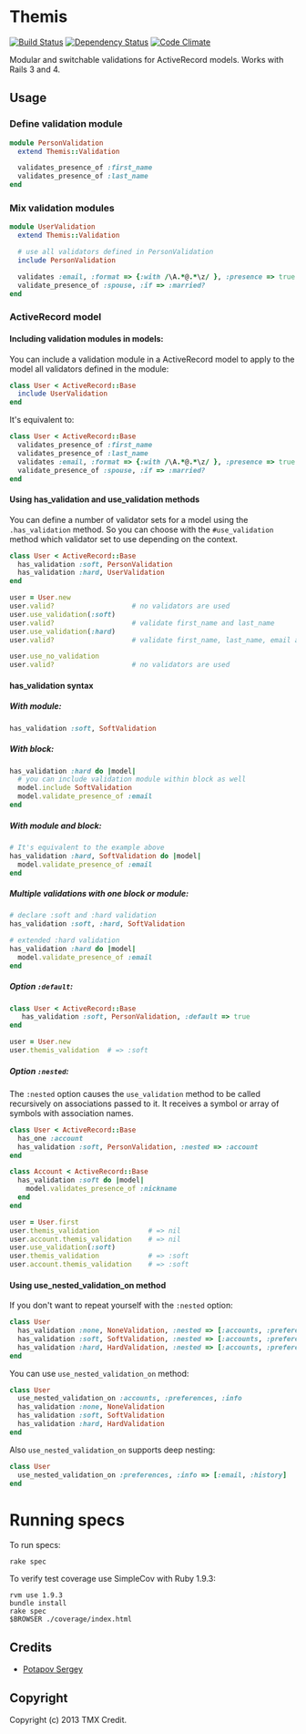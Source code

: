 # Themis

[![Build Status](https://secure.travis-ci.org/TMXCredit/themis.png)](http://travis-ci.org/TMXCredit/themis)
[![Dependency Status](https://gemnasium.com/TMXCredit/themis.png)](https://gemnasium.com/TMXCredit/themis)
[![Code Climate](https://codeclimate.com/badge.png)](https://codeclimate.com/github/TMXCredit/themis)

Modular and switchable validations for ActiveRecord models.
Works with Rails 3 and 4.

## Usage

### Define validation module

```ruby
module PersonValidation
  extend Themis::Validation

  validates_presence_of :first_name
  validates_presence_of :last_name
end
```

### Mix validation modules

```ruby
module UserValidation
  extend Themis::Validation

  # use all validators defined in PersonValidation
  include PersonValidation

  validates :email, :format => {:with /\A.*@.*\z/ }, :presence => true
  validate_presence_of :spouse, :if => :married?
end
```

### ActiveRecord model

#### Including validation modules in models:

You can include a validation module in a ActiveRecord model to apply to the model all validators
defined in the module:

```ruby
class User < ActiveRecord::Base
  include UserValidation
end
```

It's equivalent to:

```ruby
class User < ActiveRecord::Base
  validates_presence_of :first_name
  validates_presence_of :last_name
  validates :email, :format => {:with /\A.*@.*\z/ }, :presence => true
  validate_presence_of :spouse, :if => :married?
end
```

#### Using has\_validation and use\_validation methods

You can define a number of validator sets for a model using the `.has_validation` method. So you can
choose with the `#use_validation` method which validator set to use depending on the context.

```ruby
class User < ActiveRecord::Base
  has_validation :soft, PersonValidation
  has_validation :hard, UserValidation
end

user = User.new
user.valid?                   # no validators are used
user.use_validation(:soft)
user.valid?                   # validate first_name and last_name
user.use_validation(:hard)
user.valid?                   # validate first_name, last_name, email and spouse(if user is married)

user.use_no_validation
user.valid?                   # no validators are used
```

#### has\_validation syntax

##### With module:

```ruby
has_validation :soft, SoftValidation
```

##### With block:

```ruby
has_validation :hard do |model|
  # you can include validation module within block as well
  model.include SoftValidation
  model.validate_presence_of :email
end
```

##### With module and block:

```ruby
# It's equivalent to the example above
has_validation :hard, SoftValidation do |model|
  model.validate_presence_of :email
end
```

##### Multiple validations with one block or module:

```ruby
# declare :soft and :hard validation
has_validation :soft, :hard, SoftValidation

# extended :hard validation
has_validation :hard do |model|
  model.validate_presence_of :email
end
```


##### Option `:default`:

```ruby
class User < ActiveRecord::Base
   has_validation :soft, PersonValidation, :default => true
end

user = User.new
user.themis_validation  # => :soft
```

##### Option `:nested`:

The `:nested` option causes the `use_validation` method to be called recursively on associations passed to it.
It receives a symbol or array of symbols with association names.

```ruby
class User < ActiveRecord::Base
  has_one :account
  has_validation :soft, PersonValidation, :nested => :account
end

class Account < ActiveRecord::Base
  has_validation :soft do |model|
    model.validates_presence_of :nickname
  end
end

user = User.first
user.themis_validation            # => nil
user.account.themis_validation    # => nil
user.use_validation(:soft)
user.themis_validation            # => :soft
user.account.themis_validation    # => :soft
```

#### Using use\_nested\_validation\_on method

If you don't want to repeat yourself with the `:nested` option:

```ruby
class User
  has_validation :none, NoneValidation, :nested => [:accounts, :preferences, :info]
  has_validation :soft, SoftValidation, :nested => [:accounts, :preferences, :info]
  has_validation :hard, HardValidation, :nested => [:accounts, :preferences, :info]
end
```

You can use `use_nested_validation_on` method:

```ruby
class User
  use_nested_validation_on :accounts, :preferences, :info
  has_validation :none, NoneValidation
  has_validation :soft, SoftValidation
  has_validation :hard, HardValidation
end
```

Also `use_nested_validation_on` supports deep nesting:

```ruby
class User
  use_nested_validation_on :preferences, :info => [:email, :history]
end
```

# Running specs

To run specs:

```
rake spec
```

To verify test coverage use SimpleCov with Ruby 1.9.3:

```
rvm use 1.9.3
bundle install
rake spec
$BROWSER ./coverage/index.html
```


## Credits

* [Potapov Sergey](https://github.com/greyblake)

## Copyright

Copyright (c) 2013 TMX Credit.
